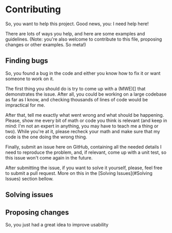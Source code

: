 # Contributing

So, you want to help this project. Good news, you: I need help here!

There are lots of ways you help, and here are some examples and
guidelines. (Note: you're also welcome to contribute to this file, proposing
changes or other examples. So meta!)

## Finding bugs

So, you found a bug in the code and either you know how to fix it or want
someone to work on it.

The first thing you should do is try to come up with a (MWE)[] that demonstrates
the issue. After all, you could be working on a large codebase as far as I know,
and checking thousands of lines of code would be impractical for me.

[MWE]: https://en.wikipedia.org/wiki/Minimal_Working_Example

After that, tell me exactly what went wrong and what should be happening.
Please, show me every bit of math or code you think is relevant (and keep in
mind: I'm not an expert in anything, you may have to teach me a thing or two).
While you're at it, please recheck your math and make sure that my code is
the one doing the wrong thing.

Finally, submit an issue here on GitHub, containing all the needed details I
need to reproduce the problem, and, if relevant, come up with a unit test, so
this issue won't come again in the future.

After submitting the issue, if you want to solve it yourself, please, feel free
to submit a pull request. More on this in the [Solving Issues](#Solving Issues)
section bellow.

## Solving issues

## Proposing changes

So, you just had a great idea to improve usability
